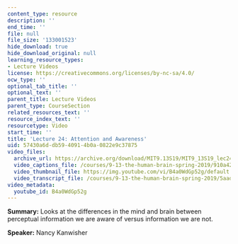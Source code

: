```yaml
---
content_type: resource
description: ''
end_time: ''
file: null
file_size: '133001523'
hide_download: true
hide_download_original: null
learning_resource_types:
- Lecture Videos
license: https://creativecommons.org/licenses/by-nc-sa/4.0/
ocw_type: ''
optional_tab_title: ''
optional_text: ''
parent_title: Lecture Videos
parent_type: CourseSection
related_resources_text: ''
resource_index_text: ''
resourcetype: Video
start_time: ''
title: 'Lecture 24: Attention and Awareness'
uid: 57430a6d-db59-4091-4b0a-0822e9c37875
video_files:
  archive_url: https://archive.org/download/MIT9.13S19/MIT9_13S19_lec24_300k.mp4
  video_captions_file: /courses/9-13-the-human-brain-spring-2019/910a42344cf15fb488b2d172a136529b_B4a0WdGp52g.vtt
  video_thumbnail_file: https://img.youtube.com/vi/B4a0WdGp52g/default.jpg
  video_transcript_file: /courses/9-13-the-human-brain-spring-2019/5aad709cacf529f11cb09c7e4706ec70_B4a0WdGp52g.pdf
video_metadata:
  youtube_id: B4a0WdGp52g
---
```


**Summary:** Looks at the differences in the mind and brain between perceptual information we are aware of versus information we are not.

**Speaker:** Nancy Kanwisher

